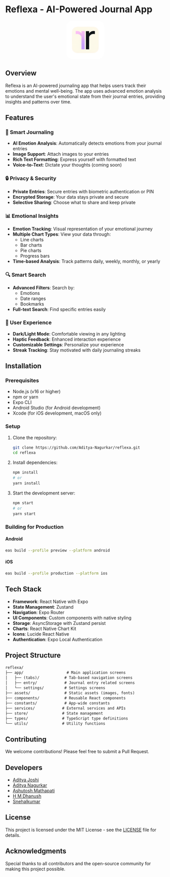 # Reflexa - AI-Powered Journal App

<div align="center">
  <img src="./assets/images/adaptive-icon.png" alt="Reflexa Logo" width="120" height="120" style="border-radius: 20px"/>
</div>

## Overview

Reflexa is an AI-powered journaling app that helps users track their emotions and mental well-being. The app uses advanced emotion analysis to understand the user's emotional state from their journal entries, providing insights and patterns over time.

## Features

### 📝 Smart Journaling
- **AI Emotion Analysis**: Automatically detects emotions from your journal entries
- **Image Support**: Attach images to your entries
- **Rich Text Formatting**: Express yourself with formatted text
- **Voice-to-Text**: Dictate your thoughts (coming soon)

### 🔒 Privacy & Security
- **Private Entries**: Secure entries with biometric authentication or PIN
- **Encrypted Storage**: Your data stays private and secure
- **Selective Sharing**: Choose what to share and keep private

### 📊 Emotional Insights
- **Emotion Tracking**: Visual representation of your emotional journey
- **Multiple Chart Types**: View your data through:
  - Line charts
  - Bar charts
  - Pie charts
  - Progress bars
- **Time-based Analysis**: Track patterns daily, weekly, monthly, or yearly

### 🔍 Smart Search
- **Advanced Filters**: Search by:
  - Emotions
  - Date ranges
  - Bookmarks
- **Full-text Search**: Find specific entries easily

### 📱 User Experience
- **Dark/Light Mode**: Comfortable viewing in any lighting
- **Haptic Feedback**: Enhanced interaction experience
- **Customizable Settings**: Personalize your experience
- **Streak Tracking**: Stay motivated with daily journaling streaks

## Installation

### Prerequisites
- Node.js (v16 or higher)
- npm or yarn
- Expo CLI
- Android Studio (for Android development)
- Xcode (for iOS development, macOS only)

### Setup
1. Clone the repository:
   ```bash
   git clone https://github.com/Aditya-Nagurkar/reflexa.git
   cd reflexa
   ```

2. Install dependencies:
   ```bash
   npm install
   # or
   yarn install
   ```

3. Start the development server:
   ```bash
   npm start
   # or
   yarn start
   ```

### Building for Production

#### Android
```bash
eas build --profile preview --platform android
```

#### iOS
```bash
eas build --profile production --platform ios
```

## Tech Stack

- **Framework**: React Native with Expo
- **State Management**: Zustand
- **Navigation**: Expo Router
- **UI Components**: Custom components with native styling
- **Storage**: AsyncStorage with Zustand persist
- **Charts**: React Native Chart Kit
- **Icons**: Lucide React Native
- **Authentication**: Expo Local Authentication

## Project Structure

```
reflexa/
├── app/                   # Main application screens
│   ├── (tabs)/           # Tab-based navigation screens
│   ├── entry/            # Journal entry related screens
│   └── settings/         # Settings screens
├── assets/               # Static assets (images, fonts)
├── components/           # Reusable React components
├── constants/            # App-wide constants
├── services/            # External services and APIs
├── store/               # State management
├── types/               # TypeScript type definitions
└── utils/               # Utility functions
```

## Contributing

We welcome contributions! Please feel free to submit a Pull Request.

## Developers

- [Aditya Joshi](https://github.com/Adityaj08)
- [Aditya Nagurkar](https://github.com/Aditya-Nagurkar)
- [Ashutosh Mathapati](https://github.com/Ashutosh-Mathapati)
- [H M Dhanush](https://github.com/Dhanushiremath)
- [Snehalkumar](https://github.com/snehal1616)


## License

This project is licensed under the MIT License - see the [LICENSE](LICENSE) file for details.

## Acknowledgments

Special thanks to all contributors and the open-source community for making this project possible. 